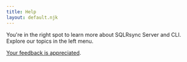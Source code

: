 ```yaml
---
title: Help
layout: default.njk
---
```


You're in the right spot to learn more about SQLRsync Server and CLI. Explore our topics in the left menu.

[Your feedback is appreciated](https://sqlrsync.com/support).
